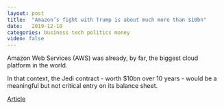 ```yaml
---
layout: post
title:  "Amazon’s fight with Trump is about much more than $10bn"
date:   2019-12-10
categories: business tech politics money
video: false
---
```


Amazon Web Services (AWS) was already, by far, the biggest cloud platform in the world.

In that context, the Jedi contract - worth $10bn over 10 years - would be a meaningful but not critical entry on its balance sheet.

[Article](https://www.bbc.co.uk/news/technology-50717564)






